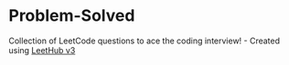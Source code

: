 # Problem-Solved
Collection of LeetCode questions to ace the coding interview! - Created using [LeetHub v3](https://github.com/raphaelheinz/LeetHub-3.0)
